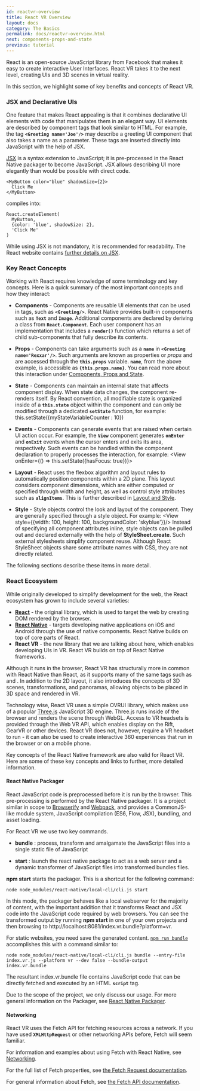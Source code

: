 ```yaml
---
id: reactvr-overview
title: React VR Overview
layout: docs
category: The Basics
permalink: docs/reactvr-overview.html
next: components-props-and-state
previous: tutorial
---
```


React is an open-source JavaScript library from Facebook that makes it easy to create interactive User Interfaces. React VR takes it to the next level, creating UIs and 3D scenes in virtual reality.

In this section, we highlight some of key benefits and concepts of React VR.


### JSX and Declarative UIs

One feature that makes React appealing is that it combines declarative UI elements with code that manipulates them in an elegant way.
UI elements are described by component tags that look similar to HTML. For example, the tag **`<Greeting name='Joe'/>`** may describe a greeting
UI component that also takes a name as a parameter. These tags are inserted directly into JavaScript with the help of JSX.

[JSX](https://facebook.github.io/react/docs/introducing-jsx.html) is a syntax extension to JavaScript;
it is pre-processed in the React Native packager to become JavaScript.
JSX allows describing UI more elegantly than would be possible with direct code.

```
<MyButton color="blue" shadowSize={2}>
  Click Me
</MyButton>
```

compiles into:

```
React.createElement(
  MyButton,
  {color: 'blue', shadowSize: 2},
  'Click Me'
)
```

While using JSX is not mandatory, it is recommended for readability.
The React website contains [further details on JSX](https://facebook.github.io/react/docs/jsx-in-depth.html).



### Key React Concepts

Working with React requires knowledge of some terminology and key concepts. Here is a quick summary of
the most important concepts and how they interact:

* **Components** - Components are reusable UI elements that can be used in tags, such as **`<Greeting/>`**. React Native provides built-in
components such as **`Text`** and **`Image`**. Additional components are declared by deriving a class from **`React.Component`**. Each user
component has an implementation that includes a **`render()`** function which returns a set of child sub-components that fully
describe its contents.

* **Props** - Components can take arguments such as a **`name`** in **`<Greeting name='Rexxar'/>`**. Such arguments are known as properties or *props* and are accessed through the **`this.props`** variable. **`name`**, from the above example, is accessible as **`{this.props.name}`**.
You can read more about this interaction under [Components, Props and State](docs/components-props-and-state.html).

* **State** - Components can maintain an internal state that affects component display. When state data changes, the component re-renders itself. By React convention, all modifiable state is organized inside of a **`this.state`** object within the component and can only be modified through
a dedicated **`setState`** function, for example:
        this.setState({myStateVariableCounter : 10})

* **Events** - Components can generate events that are raised when certain UI action occur. For example, the **`View`** component generates
**`onEnter`** and **`onExit`** events when the cursor enters and exits its area, respectively. Such events can be handled within the
component declaration to properly processes the interaction, for example:
        <View onEnter={() => this.setState({hasFocus: true})}>

* **Layout** - React uses the flexbox algorithm and layout rules to automatically position components within a 2D plane. This layout
considers component dimensions, which are either computed or specified through width and height, as well as control style attributes
such as **`alignItems`**. This is further described in [Layout and Style](docs/layout-and-style.html).

* **Style** - Style objects control the look and layout of the component. They are generally specified through a style object. For example:
        <View style={{width: 100, height: 100, backgroundColor: 'skyblue'}}/>
Instead of specifying all component attributes inline,
style objects can be pulled out and declared externally with the help of **StyleSheet.create**. Such external stylesheets simplify component
reuse. Although React StyleSheet objects share some attribute names with CSS, they are not directly related.

The following sections describe these items in more detail.


 ### React Ecosystem

While originally developed to simplify development for the web, the React ecosystem has grown to include several varieties:

* **[React](https://facebook.github.io/react/)** - the original library, which is used to target the web by creating DOM rendered by the browser.
* **[React Native](https://facebook.github.io/react-native/)** - targets developing native applications on iOS and Android through the use of native components. React Native builds on top of core parts of React.
* **React VR** - the new library that we are talking about here, which enables developing UIs in VR. React VR builds on top of React Native frameworks.

Although it runs in the browser, React VR has structurally more in common with React Native than React, as it supports many of the same tags such as <View> and <Text>.  In addition to the 2D layout, it also introduces the concepts of 3D scenes, transformations, and panoramas, allowing objects to be placed in 3D space and rendered in VR.

Technology wise, React VR uses a simple OVRUI library, which makes use of a popular [Three.js](https://threejs.org/) JavaScript 3D engine.
Three.js runs inside of the browser and renders the scene through WebGL.  Access to VR headsets is provided through the Web VR API, which enables display on the Rift, GearVR or other devices.
React VR does not, however, require a VR headset to run - it can also be used to create interactive 360 experiences that run in the browser or on a mobile phone.

Key concepts of the React Native framework are also valid for React VR. Here are some of these key concepts and links to further, more detailed information.


#### React Native Packager

React JavaScript code is preprocessed before it is run by the browser. This pre-processing is performed by the React Native packager. It is a project similar in scope to [Browserify](http://browserify.org/) and [Webpack](https://webpack.github.io/), and provides a CommonJS-like module system, JavaScript compilation (ES6, Flow, JSX), bundling, and asset loading.

For React VR we use two key commands.

* **bundle** : process, transform and amalgamate the JavaScript files into a single static file of JavaScript

* **start** : launch the react native package to act as a web server and a dynamic transformer of JavaScript files into transformed bundles files.

**npm start** starts the packager. This is a shortcut for the following command:

```
node node_modules/react-native/local-cli/cli.js start
```

In this mode, the packager behaves like a local webserver for the majority of content, with the important addition that it transforms React and JSX code into the JavaScript code required by web browsers. You can see the transformed output by running **npm start** in one of your own projects and then browsing to http://localhost:8081/index.vr.bundle?platform=vr.

For static websites, you need save the generated content. [`npm run bundle`](docs/publishing.html)  accomplishes this with a command similar to:

```
node node_modules/react-native/local-cli/cli.js bundle --entry-file
index.vr.js --platform vr --dev false --bundle-output
index.vr.bundle
```

The resultant index.vr.bundle file contains JavaScript code that can be directly fetched and executed by an HTML **`script`** tag.

Due to the scope of the project, we only discuss our usage. For more general information on the Packager, see [React Native Packager](https://github.com/facebook/react-native/blob/master/packager/README.md).

#### Networking

React VR uses the Fetch API for fetching resources across a network. If you have used **`XMLHttpRequest`** or other networking APIs before, Fetch will seem familiar.

For information and examples about using Fetch with React Native, see [Networking](https://facebook.github.io/react-native/docs/network.html).

For the full list of Fetch properties, see [the Fetch Request documentation](https://developer.mozilla.org/en-US/docs/Web/API/Request).

For general information about Fetch, see [the Fetch API documentation](https://developer.mozilla.org/en-US/docs/Web/API/Fetch_API).
